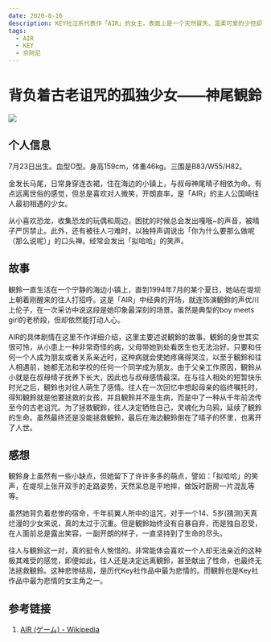 ```yaml
---
date: 2020-8-16
description: KEY社泣系代表作「AIR」的女主，表面上是一个天然冒失、温柔可爱的少但却患上了一种奇怪的病，无法与人亲近，症状发作时会疼痛地哭泣不已。原来，这一切与10年前的那段传说有关...
tags:
  - AIR
  - KEY
  - 京阿尼
---
```


# 背负着古老诅咒的孤独少女——神尾観鈴

![](/img/Misuzu_Kamio_1.jpg)

## 个人信息

7月23日出生。血型O型。身高159cm，体重46kg。三围是B83/W55/H82。

金发长马尾，日常身穿连衣裙，住在海边的小镇上，与叔母神尾晴子相依为命。有点远离世俗的感觉，但总是喜欢对人微笑，开朗直率，是「AIR」的主人公国崎往人最初相遇的少女。

从小喜欢恐龙，收集恐龙的玩偶和周边，困扰的时候总会发出嘎哦~的声音，被晴子严厉禁止。此外，还有被往人刁难时，以独特声调说出「你为什么要那么做呢（那么说呢）」的口头禅。经常会发出「拟哈哈」的笑声。

## 故事

観鈴一直生活在一个宁静的海边小镇上，直到1994年7月的某个夏日，她站在堤坝上朝着刚醒来的往人打招呼。这是「AIR」中经典的开场，就连饰演観鈴的声优川上伦子，在一次采访中说这段是她印象最深刻的场景。虽然是典型的boy meets girl的老桥段，但却依然能打动人心。

AIR的具体剧情在这里不作详细介绍，这里主要述说観鈴的故事。観鈴的身世其实很可怜，从小患上一种非常奇怪的病，父母带她到处看医生也无法治好。只要和任何一个人成为朋友或者关系亲近时，这种病就会使她疼痛得哭泣，以至于観鈴和往人相遇前，她都无法和学校的任何一个同学成为朋友。由于父亲工作原因，観鈴从小就是在叔母晴子抚养下长大，因此也与叔母感情最深。在与往人相处的短暂快乐时光之后，観鈴也对往人萌生了感情。往人在一次回忆中想起母亲的临终嘱托时，得知観鈴就是他要拯救的女孩，并且観鈴并不是生病，而是中了一种从千年前流传至今的古老诅咒。为了拯救観鈴，往人决定牺牲自己，灵魂化为乌鸦，延续了観鈴的生命。虽然最终还是没能拯救観鈴，最后在海边観鈴倒在了晴子的怀里，也离开了人世。

## 感想

観鈴身上虽然有一些小缺点，但她留下了许许多多的萌点，譬如：「拟哈哈」的笑声，在堤坝上张开双手的走路姿势，天然呆总是平地摔，做饭时厨房一片混乱等等。

虽然她背负着悲惨的宿命，千年前翼人所中的诅咒，对于一个14、5岁(猜测)天真烂漫的少女来说，真的太过于沉重。但是観鈴始终没有自暴自弃，而是独自忍受，在人面前总是露出笑容，一副开朗的样子，一直坚持到了生命的尽头。

往人与観鈴这一对，真的挺令人惋惜的。非常能体会喜欢一个人却无法亲近的这种极其难受的感觉，即便如此，往人还是决定远离観鈴，甚至献出了性命，也最终无法拯救観鈴。这种悲惨结局，是历代Key社作品中最为悲情的。而観鈴也是Key社作品中最为悲情的女主角之一。

## 参考链接

1. [AIR (ゲーム) - Wikipedia](https://ja.wikipedia.org/wiki/AIR_(%E3%82%B2%E3%83%BC%E3%83%A0))

